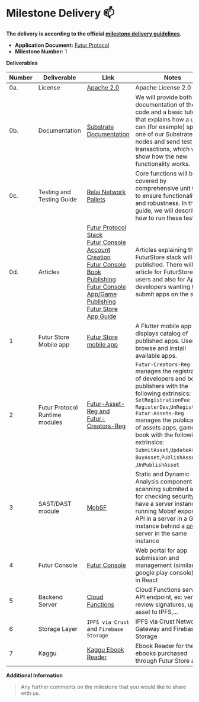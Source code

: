 # Milestone Delivery :mailbox:


**The delivery is according to the official [milestone delivery guidelines](https://github.com/w3f/Grants-Program/blob/master/docs/Support%20Docs/milestone-deliverables-guidelines.md).**  

* **Application Document:** [Futur Protocol](https://github.com/w3f/Grants-Program/blob/master/applications/FuturFusion.md)
* **Milestone Number:** 1

**Deliverables**



| Number | Deliverable | Link | Notes |
| ------------- | ------------- | ------------- |------------- |
| 0a. | License | [Apache 2.0](https://github.com/RELAI-Network/relai-network/blob/main/LICENSE) |  	Apache License 2.0 | 
| 0b. | Documentation | [Substrate Documentation](https://github.com/RELAI-Network/relai-network) | We will provide both inline documentation of the code and a basic tutorial that explains how a user can (for example) spin up one of our Substrate nodes and send test transactions, which will show how the new functionality works. | 
| 0c. | Testing and Testing Guide | [Relai Network Pallets](https://github.com/RELAI-Network/relai-network/blob/main/README.md#testing)| Core functions will be fully covered by comprehensive unit tests to ensure functionality and robustness. In the guide, we will describe how to run these tests. | 
| 0d. | Articles |[Futur Protocol Stack](https://blog.relai.network/futur-protocol-stack)<br/> [Futur Console Account Creation](https://blog.relai.network/futur-console-account-creation-relai-network-devnet)<br/> [Futur Console Book Publishing](https://blog.relai.network/futur-console-book-publication-relai-network-devnet) <br/> [Futur Console App/Game Publishing](https://blog.relai.network/futur-console-appgame-creation-relai-network-devnet)<br/> [Futur Store App Guide](https://blog.relai.network/futur-store-app-devnet-relai-network)| Articles explaining the FuturStore stack will be published. There will be article for FuturStore users and also for App developers wanting to submit apps on the store. |
| 1 | Futur Store Mobile app |[Futur Store mobile app](https://github.com/RELAI-Network/futurstore-app)|A Flutter mobile app store, displays catalog of published apps. Users can browse and install available apps.|
| 2 | Futur Protocol Runtime modules |[Futur-Asset-Reg and Futur-Creators-Reg](https://github.com/RELAI-Network/relai-network/tree/main/pallets)|`Futur-Creators-Reg` manages the registration of developers and book publishers with the following extrinsics: `SetRegistrationFee` `RegisterDev`,`UnRegisterDev` <br/>`Futur-Assets-Reg` manages the publication of assets apps, games or book with the following extrinsics: `SubmitAsset`,`UpdateAsset`, `BuyAsset`,`PublishAsset`, ,`UnPublishAsset`|
| 3 | SAST/DAST module |[MobSF](https://github.com/MobSF/Mobile-Security-Framework-MobSF) |Static and Dynamic Analysis component for scanning submited apks for checking security. We have a server instance running Mobsf exposing API in a server in a GCP instance behind a [proxy](https://github.com/RELAI-Network/sast-dast-gateway) server in the same instance |   
| 4 | Futur Console |[Futur Console](https://github.com/RELAI-Network/futur-console-react)|Web portal for app submission and management (similar to google play console) built in React|   
| 5 | Backend Server|[Cloud Functions](https://github.com/RELAI-Network/relai-fn)|Cloud Functions serving API endpoint, ex: verifying review signatures, upload asset to IPFS,...| 
| 6 | Storage Layer|`IPFS via Crust` and `Firebase Storage`|IPFS via Crust Network Gateway and Firebase Storage | 
| 7 | Kaggu|[Kaggu Ebook Reader](https://github.com/RELAI-Network/kaggu)| Ebook Reader for the ebooks purchased through Futur Store app | 


**Additional Information**
> Any further comments on the milestone that you would like to share with us.
